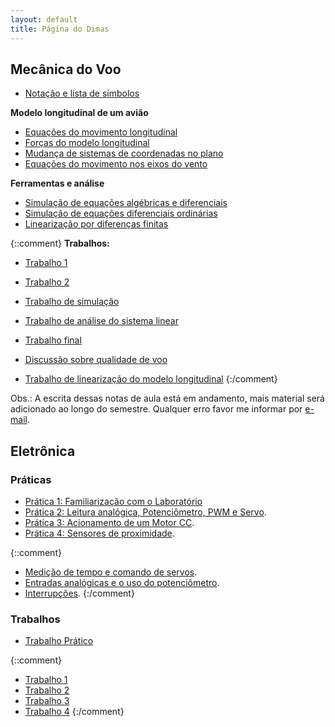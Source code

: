 ```yaml
---
layout: default
title: Página do Dimas
---
```



Mecânica do Voo
---------------

*  [Notação e lista de símbolos](mecvoo/notacao)

**Modelo longitudinal de um avião**

* [Equações do movimento longitudinal](mecvoo/long-eqmov)
* [Forças do modelo longitudinal](mecvoo/forcas-long)
* [Mudança de sistemas de coordenadas no plano](mecvoo/rot-long)
* [Equações do movimento nos eixos do vento](mecvoo/long-eqmov-vento) 

**Ferramentas e análise**

* [Simulação de equações algébricas e diferenciais](mecvoo/sim-dae)
* [Simulação de equações diferenciais ordinárias](mecvoo/sim)
* [Linearização por diferenças finitas](mecvoo/lineariz-diferencas-finitas)

{::comment} 
**Trabalhos:**

* [Trabalho 1](mecvoo/trabalho1)
* [Trabalho 2](mecvoo/trabalho2)
* [Trabalho de simulação](mecvoo/trabalho-sim)
* [Trabalho de análise do sistema linear](mecvoo/trabalho-asl)
* [Trabalho final](mecvoo/trabalho-final)
* [Discussão sobre qualidade de voo](mecvoo/discussao)

* [Trabalho de linearização do modelo longitudinal](mecvoo/trabalho-lin)
{:/comment}

Obs.: A escrita dessas notas de aula está em andamento, mais material será
adicionado ao longo do semestre. Qualquer erro favor me informar por [e-mail].

Eletrônica
----------

### Práticas

* [Prática 1: Familiarização com o Laboratório][pratica1]
* [Prática 2: Leitura analógica, Potenciômetro, PWM e Servo][pratica2].
* [Prática 3: Acionamento de um Motor CC][pratica3].
* [Prática 4: Sensores de proximidade][pratica4].

{::comment}
* [Medição de tempo e comando de servos](eletronica/tempo).
* [Entradas analógicas e o uso do potenciômetro](eletronica/leitura_analogica).
* [Interrupções](eletronica/interrupcoes).
{:/comment} 


### Trabalhos

* [Trabalho Prático](eletronica/trabalho_pratico)

{::comment}
* [Trabalho 1](eletronica/trabalho1)
* [Trabalho 2](eletronica/trabalho2)
* [Trabalho 3](eletronica/trabalho3)
* [Trabalho 4](eletronica/trabalho4)
{:/comment} 

[e-mail]: mailto:dimasad@ufmg.br
[pratica1]: eletronica/pratica1
[pratica2]: eletronica/pratica2
[pratica3]: eletronica/pratica3
[pratica4]: eletronica/pratica4
